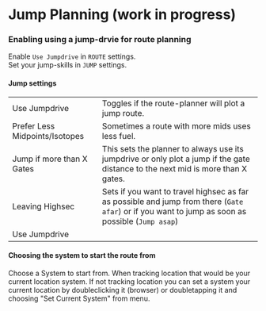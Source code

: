 # Jump Planning (work in progress)

### Enabling using a jump-drvie for route planning
Enable `Use Jumpdrive` in `ROUTE` settings.<br>
Set your jump-skills in `JUMP` settings.<br>

#### Jump settings
|  |  |
|--|--|
| Use Jumpdrive | Toggles if the route-planner will plot a jump route. |
| Prefer Less Midpoints/Isotopes | Sometimes a route with more mids uses less fuel. |
| Jump if more than X Gates | This sets the planner to always use its jumpdrive or only plot a jump if the gate distance to the next mid is more than X gates. |
| Leaving Highsec | Sets if you want to travel highsec as far as possible and jump from there (`Gate afar`) or if you want to jump as soon as possible (`Jump asap`) |
| Use Jumpdrive |  |


#### Choosing the system to start the route from
Choose a System to start from. When tracking location that would be your current location system. If not tracking location you can set a system your current location by doubleclicking it (browser) or doubletapping it and choosing "Set Current System" from menu.

<!--stackedit_data:
eyJoaXN0b3J5IjpbNDI4Mzg4NjE5LC0xNzAwOTY1MDgyLDE2Mj
k2MjMyMzEsLTE5ODU1MTYxNzRdfQ==
-->